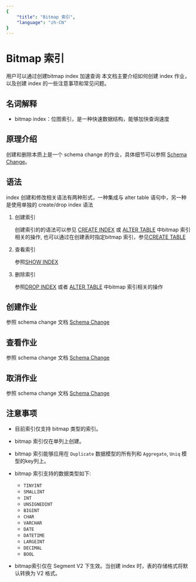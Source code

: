 ```yaml
---
{
    "title": "Bitmap 索引",
    "language": "zh-CN"
}
---
```


<!-- 
Licensed to the Apache Software Foundation (ASF) under one
or more contributor license agreements.  See the NOTICE file
distributed with this work for additional information
regarding copyright ownership.  The ASF licenses this file
to you under the Apache License, Version 2.0 (the
"License"); you may not use this file except in compliance
with the License.  You may obtain a copy of the License at

  http://www.apache.org/licenses/LICENSE-2.0

Unless required by applicable law or agreed to in writing,
software distributed under the License is distributed on an
"AS IS" BASIS, WITHOUT WARRANTIES OR CONDITIONS OF ANY
KIND, either express or implied.  See the License for the
specific language governing permissions and limitations
under the License.
-->

# Bitmap 索引
用户可以通过创建bitmap index 加速查询
本文档主要介绍如何创建 index 作业，以及创建 index 的一些注意事项和常见问题。

## 名词解释
* bitmap index：位图索引，是一种快速数据结构，能够加快查询速度

## 原理介绍
创建和删除本质上是一个 schema change 的作业，具体细节可以参照 [Schema Change](alter-table-schema-change)。

## 语法
index 创建和修改相关语法有两种形式，一种集成与 alter table 语句中，另一种是使用单独的 
create/drop index 语法
1. 创建索引

    创建索引的的语法可以参见 [CREATE INDEX](../../sql-reference/sql-statements/Data%20Definition/CREATE%20INDEX.html) 
    或 [ALTER TABLE](../../sql-reference/sql-statements/Data%20Definition/ALTER%20TABLE.html) 中bitmap 索引相关的操作,
    也可以通过在创建表时指定bitmap 索引，参见[CREATE TABLE](../../sql-reference/sql-statements/Data%20Definition/CREATE%20TABLE.html)

2. 查看索引

    参照[SHOW INDEX](../../sql-reference/sql-statements/Administration/SHOW%20INDEX.html)

3. 删除索引

    参照[DROP INDEX](../../sql-reference/sql-statements/Data%20Definition/DROP%20INDEX.html)
    或者 [ALTER TABLE](../../sql-reference/sql-statements/Data%20Definition/ALTER%20TABLE.html) 中bitmap 索引相关的操作

## 创建作业
参照 schema change 文档 [Schema Change](alter-table-schema-change.html)

## 查看作业
参照 schema change 文档 [Schema Change](alter-table-schema-change.html)

## 取消作业
参照 schema change 文档 [Schema Change](alter-table-schema-change.html)

## 注意事项
* 目前索引仅支持 bitmap 类型的索引。 
* bitmap 索引仅在单列上创建。
* bitmap 索引能够应用在 `Duplicate` 数据模型的所有列和 `Aggregate`, `Uniq` 模型的key列上。
* bitmap 索引支持的数据类型如下:
    * `TINYINT`
    * `SMALLINT`
    * `INT`
    * `UNSIGNEDINT`
    * `BIGINT`
    * `CHAR`
    * `VARCHAR`
    * `DATE`
    * `DATETIME`
    * `LARGEINT`
    * `DECIMAL`
    * `BOOL`

* bitmap索引仅在 Segment V2 下生效。当创建 index 时，表的存储格式将默认转换为 V2 格式。

